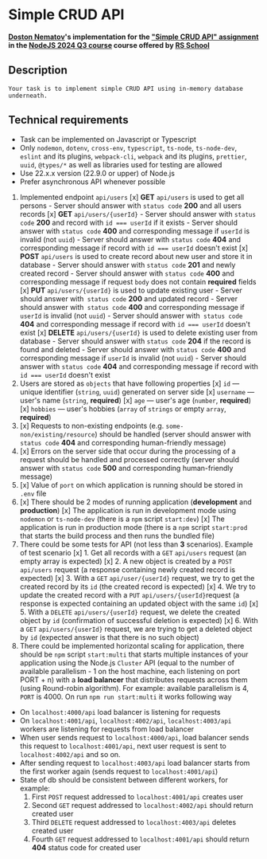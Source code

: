 # Simple CRUD API

**[Doston Nematov](https://github.com/Dostonlv)'s implementation for the ["Simple CRUD API" assignment](https://github.com/AlreadyBored/nodejs-assignments/blob/main/assignments/crud-api/assignment.md) in the [NodeJS 2024 Q3 course](https://wearecommunity.io/events/nodejs-2024q3) course offered by [RS School](https://rs.school)**


## Description
    Your task is to implement simple CRUD API using in-memory database underneath.

## Technical requirements

- Task can be implemented on Javascript or Typescript
- Only `nodemon`, `dotenv`, `cross-env`, `typescript`, `ts-node`, `ts-node-dev`, `eslint` and its plugins, `webpack-cli`, `webpack` and its plugins, `prettier`, `uuid`, `@types/*` as well as libraries used for testing are allowed
- Use 22.x.x version (22.9.0 or upper) of Node.js
- Prefer asynchronous API whenever possible

1. Implemented endpoint `api/users`
   [x]  **GET** `api/users` is used to get all persons
        - Server should answer with `status code` **200** and all users records
   [x]  **GET** `api/users/{userId}` 
        - Server should answer with `status code` **200** and record with `id === userId` if it exists
        - Server should answer with `status code` **400** and corresponding message if `userId` is invalid (not `uuid`)
        - Server should answer with `status code` **404** and corresponding message if record with `id === userId` doesn't exist
    [x]  **POST** `api/users` is used to create record about new user and store it in database
        - Server should answer with `status code` **201** and newly created record
        - Server should answer with `status code` **400** and corresponding message if request `body` does not contain **required** fields
    [x]  **PUT** `api/users/{userId}` is used to update existing user
        - Server should answer with` status code` **200** and updated record
        - Server should answer with` status code` **400** and corresponding message if `userId` is invalid (not `uuid`)
        - Server should answer with` status code` **404** and corresponding message if record with `id === userId` doesn't exist
    [x] **DELETE** `api/users/{userId}` is used to delete existing user from database
        - Server should answer with `status code` **204** if the record is found and deleted
        - Server should answer with `status code` **400** and corresponding message if `userId` is invalid (not `uuid`)
        - Server should answer with `status code` **404** and corresponding message if record with `id === userId` doesn't exist
2. Users are stored as `objects` that have following properties
   [x]  `id` — unique identifier (`string`, `uuid`) generated on server side
   [x]  `username` — user's name (`string`, **required**)
   [x]  `age` — user's age (`number`, **required**)
   [x]  `hobbies` — user's hobbies (`array` of `strings` or empty `array`, **required**)
3. [x] Requests to non-existing endpoints (e.g. `some-non/existing/resource`) should be handled (server should answer with `status code` **404** and corresponding human-friendly message)
4. [x] Errors on the server side that occur during the processing of a request should be handled and processed correctly (server should answer with `status code` **500** and corresponding human-friendly message)
5. [x] Value of `port` on which application is running should be stored in `.env` file
6. [x] There should be 2 modes of running application (**development** and **production**)
   [x]  The application is run in development mode using `nodemon` or `ts-node-dev` (there is a `npm` script `start:dev`)
   [x]  The application is run in production mode (there is a `npm` script `start:prod` that starts the build process and then runs the bundled file)
7. There could be some tests for API (not less than **3** scenarios). Example of test scenario
   [x] 1. Get all records with a `GET` `api/users` request (an empty array is expected)
   [x] 2. A new object is created by a `POST` `api/users` request (a response containing newly created record is expected)
   [x] 3. With a `GET` `api/user/{userId}` request, we try to get the created  record by its `id` (the created record is expected)
   [x] 4. We try to update the created record with a `PUT` `api/users/{userId}`request (a response is expected containing an updated object with the same `id`)
    [x] 5. With a `DELETE` `api/users/{userId}` request, we delete the created object by `id` (confirmation of successful deletion is expected)
    [x] 6. With a `GET` `api/users/{userId}` request, we are trying to get a deleted object by `id` (expected answer is that there is no such object)
8. There could be implemented horizontal scaling for application, there should be `npm` script `start:multi` that starts multiple instances of your application using the Node.js `Cluster` API (equal to the number of available parallelism - 1 on the host machine, each listening on port PORT + n) with a **load balancer** that distributes requests across them (using Round-robin algorithm). For example: available parallelism is 4, `PORT` is 4000. On run `npm run start:multi` it works following way
- On `localhost:4000/api` load balancer is listening for requests
- On `localhost:4001/api`, `localhost:4002/api`, `localhost:4003/api` workers are listening for requests from load balancer
- When user sends request to `localhost:4000/api`, load balancer sends this request to `localhost:4001/api`, next user request is sent to `localhost:4002/api` and so on.
- After sending request to `localhost:4003/api` load balancer starts from the first worker again (sends request to `localhost:4001/api`)
- State of db should be consistent between different workers, for example:
    1. First `POST` request addressed to `localhost:4001/api` creates user
    2. Second `GET` request addressed to `localhost:4002/api` should return created user
    3. Third `DELETE` request addressed to `localhost:4003/api` deletes created user
    4. Fourth `GET` request addressed to `localhost:4001/api` should return **404** status code for created user